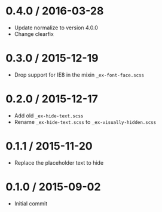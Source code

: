 
0.4.0 / 2016-03-28
==================

 * Update normalize to version 4.0.0
 * Change clearfix

0.3.0 / 2015-12-19
==================

 * Drop support for IE8 in the mixin `_ex-font-face.scss`

0.2.0 / 2015-12-17
==================

 * Add old `_ex-hide-text.scss`
 * Rename `_ex-hide-text.scss` to `_ex-visually-hidden.scss`

0.1.1 / 2015-11-20
==================

 * Replace the placeholder text to hide

0.1.0 / 2015-09-02
==================

 * Initial commit
